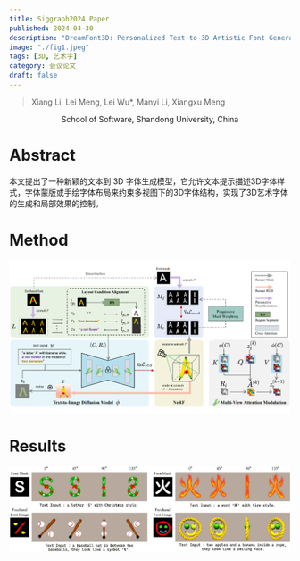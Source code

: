 ```yaml
---
title: Siggraph2024 Paper
published: 2024-04-30
description: "DreamFont3D: Personalized Text-to-3D Artistic Font Generation"
image: "./fig1.jpeg"
tags: [3D, 艺术字]
category: 会议论文
draft: false 
---
```


> Xiang Li, Lei Meng, Lei Wu*, Manyi Li, Xiangxu Meng

<center>School of Software, Shandong University, China</center> 

# Abstract

本文提出了一种新颖的文本到 3D 字体生成模型，它允许文本提示描述3D字体样式，字体蒙版或手绘字体布局来约束多视图下的3D字体结构，实现了3D艺术字体的生成和局部效果的控制。


# Method

![](./fig2.png)

# Results
![](./fig3.jpg)
